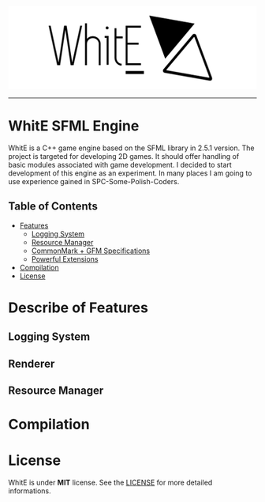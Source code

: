 ![](docs/logo.png)

------

# WhitE SFML Engine

WhitE is a C++ game engine based on the SFML library in 2.5.1 version. The project is targeted for developing 2D games. It should offer handling of basic modules associated with game development. I decided to start development of this engine as an experiment. In many places I am going to use experience gained in SPC-Some-Polish-Coders.

## Table of Contents

- [Features](#describe-of-features)
    - [Logging System](#logging-system)
    - [Resource Manager](#resource-manager)
    - [CommonMark + GFM Specifications](#commonmark--gfm-specifications)
    - [Powerful Extensions](#powerful-extensions)
- [Compilation](#compilation)
- [License](#-license)

# Describe of Features

## Logging System

## Renderer

## Resource Manager

# Compilation

# License

WhitE is under **MIT** license. See the [LICENSE](https://github.com/Whittler23/WhitE-SFML-Engine/blob/master/LICENSE) for more detailed informations.
